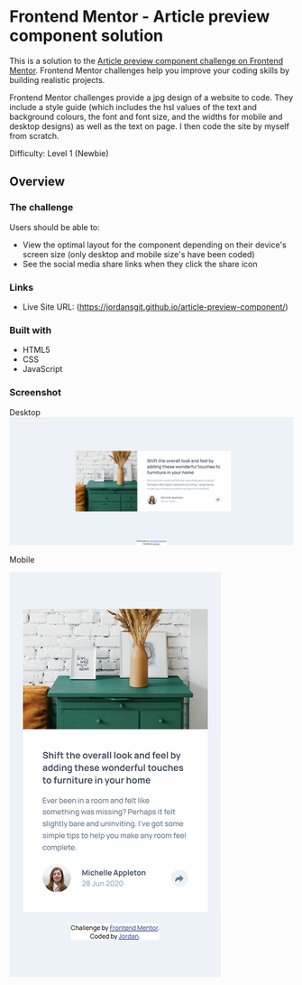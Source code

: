 # Frontend Mentor - Article preview component solution

This is a solution to the [Article preview component challenge on Frontend Mentor](https://www.frontendmentor.io/challenges/article-preview-component-dYBN_pYFT). Frontend Mentor challenges help you improve your coding skills by building realistic projects. 

Frontend Mentor challenges provide a jpg design of a website to code. They include a style guide (which includes the hsl values of the text and background colours, the font and font size, and the widths for mobile and desktop designs) as well as the text on page. 
I then code the site by myself from scratch. 

Difficulty: Level 1 (Newbie)

## Overview

### The challenge

Users should be able to:

- View the optimal layout for the component depending on their device's screen size (only desktop and mobile size's have been coded)
- See the social media share links when they click the share icon

### Links

- Live Site URL: (https://jordansgit.github.io/article-preview-component/)

### Built with
- HTML5 
- CSS 
- JavaScript 

### Screenshot

Desktop 
![Desktop Screenshot](./screenshots/desktop-screenshot.png)

Mobile 

![Mobile Screenshot](./screenshots/mobile-screenshot.png)

